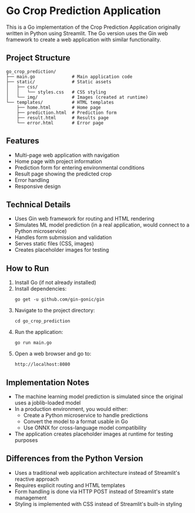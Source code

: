 # Go Crop Prediction Application

This is a Go implementation of the Crop Prediction Application originally written in Python using Streamlit. The Go version uses the Gin web framework to create a web application with similar functionality.

## Project Structure

```
go_crop_prediction/
├── main.go              # Main application code
├── static/              # Static assets
│   ├── css/
│   │   └── styles.css   # CSS styling
│   └── img/             # Images (created at runtime)
└── templates/           # HTML templates
    ├── home.html        # Home page
    ├── prediction.html  # Prediction form
    ├── result.html      # Results page
    └── error.html       # Error page
```

## Features

- Multi-page web application with navigation
- Home page with project information
- Prediction form for entering environmental conditions
- Result page showing the predicted crop
- Error handling
- Responsive design

## Technical Details

- Uses Gin web framework for routing and HTML rendering
- Simulates ML model prediction (in a real application, would connect to a Python microservice)
- Handles form submission and validation
- Serves static files (CSS, images)
- Creates placeholder images for testing

## How to Run

1. Install Go (if not already installed)
2. Install dependencies:
   ```
   go get -u github.com/gin-gonic/gin
   ```
3. Navigate to the project directory:
   ```
   cd go_crop_prediction
   ```
4. Run the application:
   ```
   go run main.go
   ```
5. Open a web browser and go to:
   ```
   http://localhost:8080
   ```

## Implementation Notes

- The machine learning model prediction is simulated since the original uses a joblib-loaded model
- In a production environment, you would either:
  - Create a Python microservice to handle predictions
  - Convert the model to a format usable in Go
  - Use ONNX for cross-language model compatibility
- The application creates placeholder images at runtime for testing purposes

## Differences from the Python Version

- Uses a traditional web application architecture instead of Streamlit's reactive approach
- Requires explicit routing and HTML templates
- Form handling is done via HTTP POST instead of Streamlit's state management
- Styling is implemented with CSS instead of Streamlit's built-in styling
